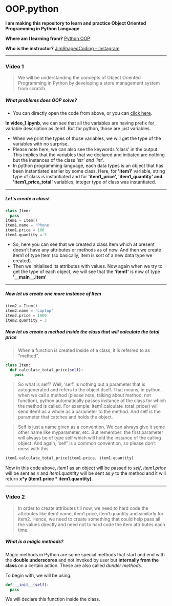 # OOP.python
**I am making this repository to learn and practice Object Oriented Programming in Python Language**

**Where am I learning from?**
[Python OOP](https://www.youtube.com/playlist?list=PLOkVupluCIjvfzQFgjiSQIccKiC-BJXwi)

**Who is the instructor?**
[JimShapedCoding - Instagram](https://www.instagram.com/jimshapedcoding/)

---
### Video 1

> We will be understanding the concepts of Object Oriented Programming in Python by developing a store management system from scratch.

##### What problems does OOP solve?
- You can directly open the code from above, or you can [click here](./Video_1.ipynb).

**In video_1.ipynb**, we can see that all the variables are having prefix for variable description as item1. But for python, those are just variables.
- When we print the types of those variables, we will get the type of the variables with no surprise.
- Please note here, we can also see the keywords 'class' in the output. This implies that the variables that we declared and initiated are nothing but the instances of the class *'str' and 'int'*.
- In python programming language, each data types is an object that has been instantiated earlier by some class. Here, for **'item1'** variable, string type of class is instantiated and for **'item1_price', 'item1_quantity' and 'item1_price_total'** variables, integer type of class was instantiated.
---

##### Let's create a class!
```python
class Item:
  pass
item1 = Item()
item1.name = 'Phone'
item1.price = 100
item1.quantity = 5
```

- So, here you can see that we created a class Item which at present doesn't have any attributes or methods as of now. And then we create item1 of type Item (so basically, Item is sort of a new data type we created).
- Then we initialised its attributes with values. Now again when we try to get the type of each object, we will see that the **'item1'** is now of type **'\_\_main\_\_.Item'**

---

##### **Now let us create one more instance of Item**
```python
item2 = Item()
item2.name = 'Laptop'
item2.price = 1000
item2.quantity = 3
```

##### **Now let us create a method inside the class that will calculate the total price**
> When a function is created inside of a class, it is referred to as "method".

```python
class Item:
  def calculate_total_price(self):
    pass
```
> So what is self? Well, 'self' is nothing but a parameter that is autogenerated and refers to the object itself. That means, in python, when we call a method (please note, talking about method, not function), python automatically passes instance of the class for which the method is called. For example: item1.calculate_total_price() will send item1 as a whole as a parameter to the method. And self is the parameter that catches and holds the object.

> Self is just a name given as a convention. We can always give it some other name like myparameter, etc. But remember: the first parameter will always be of type self which will hold the instance of the calling object. And again, 'self' is a common convention, so please don't mess with this.

```python
item1.calculate_total_price(item1.price, item1.quantity)
```
Now in this code above, *item1* as an object will be passed to *self*, *item1.price* will be sent as *x* and *item1.quantity* will be sent as *y* to the method and it will return **x\*y (item1.price \* item1.quantity)**.

---
### Video 2

> In order to create attributes till now, we need to hard code the attributes like item1.name, item1.price, item1.quantity and similarly for item2. Hence, we need to create something that could help pass all the values directly and need not to hard code the item attributes each time.

##### What is a magic methods?
Magic methods in Python are some special methods that start and end with the **double underscores** and not invoked by user but **internally from the class** on a certain action. These are also called *dunder methods*.

To begin with, we will be using:
```python
def __init__(self):
  pass
```
We will declare this function inside the class.
